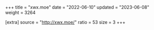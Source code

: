 +++
title = "xwx.moe"
date = "2022-06-10"
updated = "2023-06-08"
weight = 3264

[extra]
source = "http://xwx.moe/"
ratio = 53
size = 3
+++
